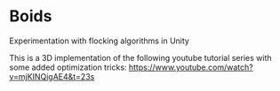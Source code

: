 # Boids
Experimentation with flocking algorithms in Unity

This is a 3D implementation of the following youtube tutorial series with some added optimization tricks: https://www.youtube.com/watch?v=mjKINQigAE4&t=23s
